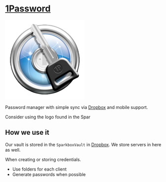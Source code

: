 [1Password][1password]
=====

[![1password][1password_image]][1password]

Password manager with simple sync via [Dropbox][sparkbox_dropbox] and mobile support.

Consider using the logo found in the Spar

How we use it
-------

Our vault is stored in the `SparkboxVault` in [Dropbox][sparkbox_dropbox].  We store servers in here as well.

When creating or storing credentials.
* Use folders for each client
* Generate passwords when possible

[1password]: https://agilebits.com/onepassword
[1password_image]: ./1password-logo.jpg
[sparkbox_dropbox]: ../../services/dropbox
